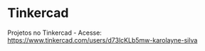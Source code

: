 # Tinkercad
Projetos no Tinkercad -
Acesse: https://www.tinkercad.com/users/d73lcKLb5mw-karolayne-silva
